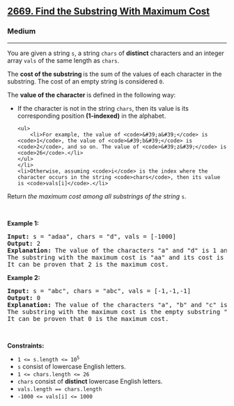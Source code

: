 <h2><a href="https://leetcode.com/problems/find-the-substring-with-maximum-cost/description/">2669. Find the Substring With Maximum Cost</a></h2><h3>Medium</h3><hr><p>You are given a string <code>s</code>, a string <code>chars</code> of <strong>distinct</strong> characters and an integer array <code>vals</code> of the same length as <code>chars</code>.</p>

<p>The <strong>cost of the substring </strong>is the sum of the values of each character in the substring. The cost of an empty string is considered <code>0</code>.</p>

<p>The <strong>value of the character </strong>is defined in the following way:</p>

<ul>
	<li>If the character is not in the string <code>chars</code>, then its value is its corresponding position <strong>(1-indexed)</strong> in the alphabet.

	<ul>
		<li>For example, the value of <code>&#39;a&#39;</code> is <code>1</code>, the value of <code>&#39;b&#39;</code> is <code>2</code>, and so on. The value of <code>&#39;z&#39;</code> is <code>26</code>.</li>
	</ul>
	</li>
	<li>Otherwise, assuming <code>i</code> is the index where the character occurs in the string <code>chars</code>, then its value is <code>vals[i]</code>.</li>
</ul>

<p>Return <em>the maximum cost among all substrings of the string</em> <code>s</code>.</p>

<p>&nbsp;</p>
<p><strong class="example">Example 1:</strong></p>

<pre>
<strong>Input:</strong> s = &quot;adaa&quot;, chars = &quot;d&quot;, vals = [-1000]
<strong>Output:</strong> 2
<strong>Explanation:</strong> The value of the characters &quot;a&quot; and &quot;d&quot; is 1 and -1000 respectively.
The substring with the maximum cost is &quot;aa&quot; and its cost is 1 + 1 = 2.
It can be proven that 2 is the maximum cost.
</pre>

<p><strong class="example">Example 2:</strong></p>

<pre>
<strong>Input:</strong> s = &quot;abc&quot;, chars = &quot;abc&quot;, vals = [-1,-1,-1]
<strong>Output:</strong> 0
<strong>Explanation:</strong> The value of the characters &quot;a&quot;, &quot;b&quot; and &quot;c&quot; is -1, -1, and -1 respectively.
The substring with the maximum cost is the empty substring &quot;&quot; and its cost is 0.
It can be proven that 0 is the maximum cost.
</pre>

<p>&nbsp;</p>
<p><strong>Constraints:</strong></p>

<ul>
	<li><code>1 &lt;= s.length &lt;= 10<sup>5</sup></code></li>
	<li><code>s</code> consist of lowercase English letters.</li>
	<li><code>1 &lt;= chars.length &lt;= 26</code></li>
	<li><code>chars</code> consist of <strong>distinct</strong> lowercase English letters.</li>
	<li><code>vals.length == chars.length</code></li>
	<li><code>-1000 &lt;= vals[i] &lt;= 1000</code></li>
</ul>
